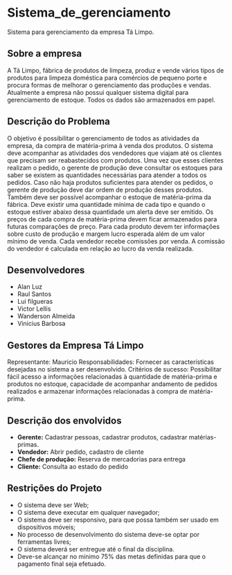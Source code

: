 # Sistema_de_gerenciamento
Sistema para gerenciamento da empresa Tá Limpo.

## Sobre a empresa
A Tá Limpo, fábrica de produtos de limpeza, produz e vende vários tipos de produtos para limpeza doméstica para comércios de pequeno porte e procura formas de melhorar o gerenciamento das produções e vendas. 
Atualmente a empresa não possui qualquer sistema digital para gerenciamento de estoque. Todos os dados são armazenados em papel.

## Descrição do Problema
O objetivo é possibilitar o gerenciamento de todos as atividades da empresa, da compra de matéria-prima à venda dos produtos. 
O sistema deve acompanhar as atividades dos vendedores que viajam até os clientes que precisam ser reabastecidos com produtos.
Uma vez que esses clientes realizam o pedido, o gerente de produção deve consultar os estoques para saber se existem as quantidades necessárias para atender a todos os pedidos. 
Caso não haja produtos suficientes para atender os pedidos, o gerente de produção deve dar ordem de produção desses produtos.
Também deve ser possível acompanhar o estoque de matéria-prima da fábrica. Deve existir uma quantidade mínima de cada tipo e quando o estoque estiver abaixo dessa quantidade um alerta deve ser emitido.
Os preços de cada compra de matéria-prima devem ficar armazenados para futuras comparações de preço.
Para cada produto devem ter informações sobre custo de produção e margem lucro esperada além de um valor mínimo de venda.
Cada vendedor recebe comissões por venda. A comissão do vendedor é calculada em relação ao lucro da venda realizada. 

## Desenvolvedores
* Alan Luz
* Raul Santos 
* Lui filgueras
* Victor Lellis
* Wanderson Almeida
* Vinicius Barbosa

## Gestores da Empresa Tá Limpo
Representante: Mauricio
Responsabilidades: Fornecer as características desejadas no sistema a ser desenvolvido.
Critérios de sucesso: Possibilitar fácil acesso a informações relacionadas à quantidade de matéria-prima e produtos no estoque, capacidade de acompanhar andamento de pedidos realizados e armazenar informações relacionadas à compra de matéria-prima.

## Descrição dos envolvidos
* **Gerente:** Cadastrar pessoas, cadastrar produtos, cadastrar matérias-primas.
* **Vendedor:** Abrir pedido, cadastro de cliente
* **Chefe de produção:** Reserva de mercadorias para entrega
* **Cliente:** Consulta ao estado do pedido

## Restrições do Projeto
* O sistema deve ser Web;
* O sistema deve executar em qualquer navegador; 
* O sistema deve ser responsivo, para que possa também ser usado em dispositivos móveis;
* No processo de desenvolvimento do sistema deve-se optar por ferramentas livres;
* O sistema deverá ser entregue até o final da disciplina.
* Deve-se alcançar no mínimo 75% das metas definidas para que o pagamento final seja efetuado.






